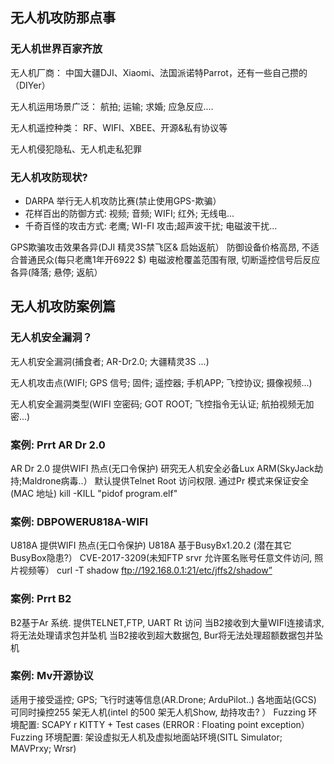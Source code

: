 ## 无人机攻防那点事
### 无人机世界百家齐放
无人机厂商：
中国大疆DJI、Xiaomi、法国派诺特Parrot，还有一些自己攒的（DIYer）

无人机运用场景广泛：
航拍; 运输; 求婚; 应急反应....

无人机遥控种类：
RF、WIFI、XBEE、开源&私有协议等

无人机侵犯隐私、无人机走私犯罪

### 无人机攻防现状?
- DARPA 举行无人机攻防比赛(禁止使用GPS-欺骗）
- 花样百出的防御方式: 视频; 音频; WIFI; 红外; 无线电...
- 千奇百怪的攻击方式: 老鹰; WI-FI 攻击;超声波干扰; 电磁波干扰...

GPS欺骗攻击效果各异(DJI 精灵3S禁飞区& 启始返航）
防御设备价格高昂, 不适合普通民众(每只老鹰1年开6922 $)
电磁波枪覆盖范围有限, 切断遥控信号后反应各异(降落; 悬停; 返航）


## 无人机攻防案例篇
### 无人机安全漏洞？
无人机安全漏洞(捕食者; AR-Dr2.0; 大疆精灵3S ...)

无人机攻击点(WIFI; GPS 信号; 固件; 遥控器; 手机APP; 飞控协议; 摄像视频...)

无人机安全漏洞类型(WIFI 空密码; GOT ROOT; 飞控指令无认证; 航拍视频无加密...)

### 案例: Prrt AR Dr 2.0
AR Dr 2.0 提供WIFI 热点(无口令保护)
研究无人机安全必备Lux  ARM(SkyJack劫持;Maldrone病毒..）
默认提供Telnet Root 访问权限. 通过Pr 模式来保证安全(MAC 地址)
kill -KILL "pidof program.elf"

### 案例: DBPOWERU818A-WIFI
U818A 提供WIFI 热点(无口令保护)
U818A 基于BusyBx1.20.2 (潜在其它BusyBox隐患?）
CVE-2017-3209(未知FTP srvr 允许匿名账号任意文件访问, 照片视频等）
curl -T shadow ftp://192.168.0.1:21/etc/jffs2/shadow”

### 案例: Prrt B2
B2基于Ar 系统. 提供TELNET,FTP, UART Rt 访问
当B2接收到大量WIFI连接请求, 将无法处理请求包并坠机
当B2接收到超大数据包, Bur将无法处理超额数据包并坠机
### 案例: Mv开源协议
适用于接受遥控; GPS; 飞行时速等信息(AR.Drone; ArduPilot..)
各地面站(GCS) 可同时操控255 架无人机(intel 的500 架无人机Show, 劫持攻击? ）
Fuzzing 环境配置: SCAPY r KITTY + Test cases (ERROR : Floating point exception）
Fuzzing 环境配置: 架设虚拟无人机及虚拟地面站环境(SITL Simulator; MAVPrxy; Wrsr)